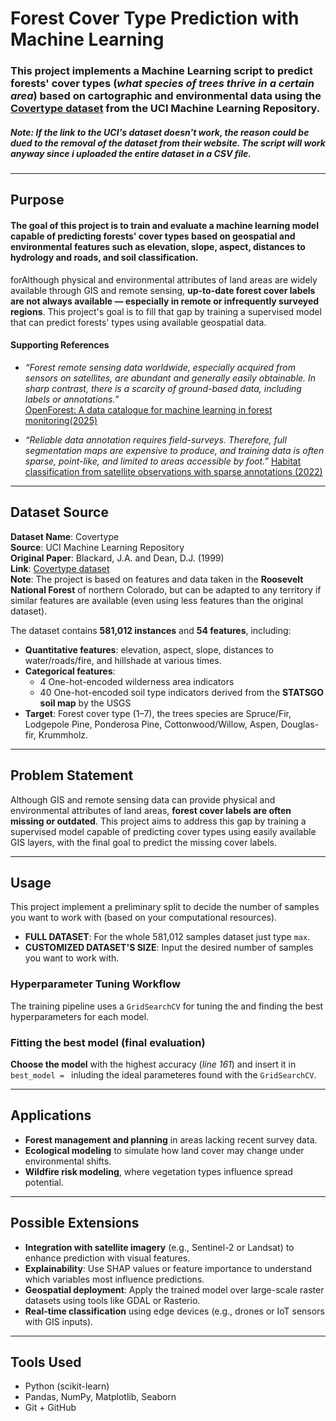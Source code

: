 # Forest Cover Type Prediction with Machine Learning
### This project implements a Machine Learning script to predict forests' cover types (*what species of trees thrive in a certain area*) based on cartographic and environmental data using the [Covertype dataset](https://archive.ics.uci.edu/dataset/31/covertype) from the UCI Machine Learning Repository.
##### Note: *If the link to the UCI's dataset doesn't work, the reason could be dued to the removal of the dataset from their website.* The script will work anyway since i uploaded the entire dataset in a CSV file.

---
## Purpose
#### The goal of this project is to train and evaluate a machine learning model capable of predicting forests' cover types based on geospatial and environmental features such as elevation, slope, aspect, distances to hydrology and roads, and soil classification.

forAlthough physical and environmental attributes of land areas are widely available through GIS and remote sensing, **up-to-date forest cover labels are not always available — especially in remote or infrequently surveyed regions**. This project's goal is to fill that gap by training a supervised model that can predict forests' types using available geospatial data.

#### Supporting References
- *“Forest remote sensing data worldwide, especially acquired from sensors on satellites, are abundant and generally easily obtainable. In sharp contrast, there is a scarcity of ground-based data, including labels or annotations.”*  
[OpenForest: A data catalogue for machine learning in forest monitoring(2025)](https://www.cambridge.org/core/journals/environmental-data-science/article/openforest-a-data-catalog-for-machine-learning-in-forest-monitoring/F62FBEADFF8E3A10C6EDA789D7D180C6)

- *“Reliable data annotation requires field-surveys. Therefore, full segmentation maps are expensive to produce, and training data is often sparse, point-like, and limited to areas accessible by foot.”*
[Habitat classification from satellite observations with sparse annotations (2022)](https://arxiv.org/abs/2209.12995?utm_source=chatgpt.com)



---

## Dataset Source
**Dataset Name**: Covertype  
**Source**: UCI Machine Learning Repository  
**Original Paper**: Blackard, J.A. and Dean, D.J. (1999)  
**Link**: [Covertype dataset](https://archive.ics.uci.edu/dataset/31/covertype)  
**Note**: The project is based on features and data taken in the **Roosevelt National Forest** of northern Colorado, but can be adapted to any territory if similar features are available (even using less features than the original dataset). 

The dataset contains **581,012 instances** and **54 features**, including:
- **Quantitative features**: elevation, aspect, slope, distances to water/roads/fire, and hillshade at various times.
- **Categorical features**: 
  - 4 One-hot-encoded wilderness area indicators
  - 40 One-hot-encoded soil type indicators derived from the **STATSGO soil map** by the USGS
- **Target**: Forest cover type (1–7), the trees species are Spruce/Fir, Lodgepole Pine, Ponderosa Pine, Cottonwood/Willow, Aspen, Douglas-fir, Krummholz.
---

## Problem Statement
Although GIS and remote sensing data can provide physical and environmental attributes of land areas, **forest cover labels are often missing or outdated**. This project aims to address this gap by training a supervised model capable of predicting cover types using easily available GIS layers, with the final goal to predict the missing cover labels.

---
## Usage
This project implement a preliminary split to decide the number of samples you want to work with (based on your computational resources).
- **FULL DATASET**: For the whole 581,012 samples dataset just type `max`.
- **CUSTOMIZED DATASET'S SIZE**: Input the desired number of samples you want to work with.

### Hyperparameter Tuning Workflow

The training pipeline uses a `GridSearchCV` for tuning the and finding the best hyperparameters for each model.

### Fitting the best model (final evaluation)
**Choose the model** with the highest accuracy (*line 161*) and insert it in `best_model = ` inluding the ideal parameteres found with the `GridSearchCV`.

---

## Applications
- **Forest management and planning** in areas lacking recent survey data.
- **Ecological modeling** to simulate how land cover may change under environmental shifts.
- **Wildfire risk modeling**, where vegetation types influence spread potential.

---

## Possible Extensions
- **Integration with satellite imagery** (e.g., Sentinel-2 or Landsat) to enhance prediction with visual features.
- **Explainability**: Use SHAP values or feature importance to understand which variables most influence predictions.
- **Geospatial deployment**: Apply the trained model over large-scale raster datasets using tools like GDAL or Rasterio.
- **Real-time classification** using edge devices (e.g., drones or IoT sensors with GIS inputs).

---

## Tools Used
- Python (scikit-learn)
- Pandas, NumPy, Matplotlib, Seaborn
- Git + GitHub

